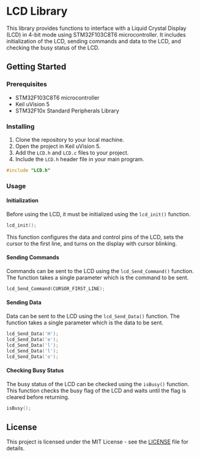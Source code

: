 # LCD Library

This library provides functions to interface with a Liquid Crystal Display (LCD) in 4-bit mode using STM32F103C8T6 microcontroller. It includes initialization of the LCD, sending commands and data to the LCD, and checking the busy status of the LCD.

## Getting Started

### Prerequisites

- STM32F103C8T6 microcontroller
- Keil uVision 5
- STM32F10x Standard Peripherals Library

### Installing

1. Clone the repository to your local machine.
2. Open the project in Keil uVision 5.
3. Add the `LCD.h` and `LCD.c` files to your project.
4. Include the `LCD.h` header file in your main program.

```c
#include "LCD.h"
```

### Usage

#### Initialization

Before using the LCD, it must be initialized using the `lcd_init()` function.

```c
lcd_init();
```

This function configures the data and control pins of the LCD, sets the cursor to the first line, and turns on the display with cursor blinking.

#### Sending Commands

Commands can be sent to the LCD using the `lcd_Send_Command()` function. The function takes a single parameter which is the command to be sent.

```c
lcd_Send_Command(CURSOR_FIRST_LINE);
```

#### Sending Data

Data can be sent to the LCD using the `lcd_Send_Data()` function. The function takes a single parameter which is the data to be sent.

```c
lcd_Send_Data('H');
lcd_Send_Data('e');
lcd_Send_Data('l');
lcd_Send_Data('l');
lcd_Send_Data('o');
```

#### Checking Busy Status

The busy status of the LCD can be checked using the `isBusy()` function. This function checks the busy flag of the LCD and waits until the flag is cleared before returning.

```c
isBusy();
```

## License

This project is licensed under the MIT License - see the [LICENSE](LICENSE) file for details.